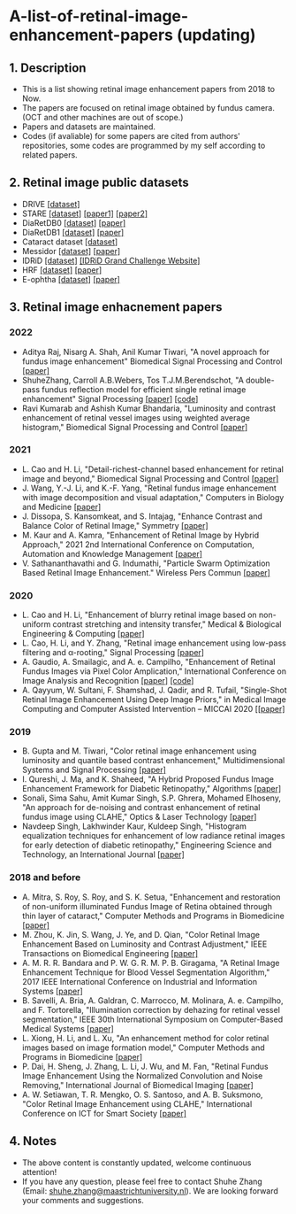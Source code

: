 # A-list-of-retinal-image-enhancement-papers (updating)
## 1. Description
* This is a list showing retinal image enhancement papers from 2018 to Now. 
* The papers are focused on retinal image obtained by fundus camera. (OCT and other machines are out of scope.)
* Papers and datasets are maintained.
* Codes (if avaliable) for some papers are cited from authors' repositories, some codes are programmed by my self according to related papers.

## 2. Retinal image public datasets
* DRIVE [[dataset]](https://drive.grand-challenge.org/)
* STARE [[dataset]](https://cecas.clemson.edu/~ahoover/stare/) [[paper1]](https://ieeexplore.ieee.org/abstract/document/845178/) [[paper2]](https://ieeexplore.ieee.org/abstract/document/1216219/)
* DiaRetDB0 [[dataset]](https://www.it.lut.fi/project/imageret/diaretdb0/) [[paper]](https://www.it.lut.fi/project/imageret/diaretdb0/doc/diaretdb0_techreport_v_1_1.pdf)
* DiaRetDB1 [[dataset]](https://www.it.lut.fi/project/imageret/diaretdb1/index.html) [[paper]](https://www.it.lut.fi/project/imageret/diaretdb1/doc/diaretdb1_techreport_v_1_1.pdf)
* Cataract dataset [[dataset]](https://www.kaggle.com/jr2ngb/cataractdataset)
* Messidor [[dataset]](https://www.adcis.net/en/third-party/messidor/) [[paper]](https://www.ias-iss.org/ojs/IAS/article/view/1155)
* IDRiD [[dataset]](https://ieee-dataport.org/open-access/indian-diabetic-retinopathy-image-dataset-idrid) [[IDRiD Grand Challenge Website]](https://idrid.grand-challenge.org/)
* HRF [[dataset]](https://www5.cs.fau.de/research/data/fundus-images/) [[paper]](https://www.hindawi.com/journals/ijbi/2013/154860/)
* E-ophtha [[dataset]](https://www.adcis.net/en/third-party/e-ophtha/) [[paper]](https://www.sciencedirect.com/science/article/pii/S1959031813000237?via%3Dihub)

## 3. Retinal image enhacnement papers
### 2022
* Aditya Raj, Nisarg A. Shah, Anil Kumar Tiwari, "A novel approach for fundus image enhancement" Biomedical Signal Processing and Control [[paper]](https://doi.org/10.1016/j.bspc.2021.103208)
* ShuheZhang, Carroll A.B.Webers, Tos T.J.M.Berendschot, "A double-pass fundus reflection model for efficient single retinal image enhancement" Signal Processing [[paper]](https://doi.org/10.1016/j.sigpro.2021.108400) [[code]](https://github.com/ShuheZhang-MUMC/Double-Pass-Fundus-Reflection-model)
* Ravi Kumarab and Ashish Kumar Bhandaria, "Luminosity and contrast enhancement of retinal vessel images using weighted average histogram," Biomedical Signal Processing and Control [[paper]](https://doi.org/10.1016/j.bspc.2021.103089)

### 2021
* L. Cao and H. Li, "Detail-richest-channel based enhancement for retinal image and beyond," Biomedical Signal Processing and Control [[paper]](https://doi.org/10.1016/j.bspc.2021.102933)
* J. Wang, Y.-J. Li, and K.-F. Yang, "Retinal fundus image enhancement with image decomposition and visual adaptation," Computers in Biology and Medicine [[paper]](https://doi.org/10.1016/j.compbiomed.2020.104116)
* J. Dissopa, S. Kansomkeat, and S. Intajag, "Enhance Contrast and Balance Color of Retinal Image," Symmetry [[paper]](https://doi.org/10.3390/sym13112089)
* M. Kaur and A. Kamra, "Enhancement of Retinal Image by Hybrid Approach," 2021 2nd International Conference on Computation, Automation and Knowledge Management [[paper]](10.1109/ICCAKM50778.2021.9357753)
* V. Sathananthavathi and G. Indumathi, "Particle Swarm Optimization Based Retinal Image Enhancement." Wireless Pers Commun [[paper]](https://doi.org/10.1007/s11277-021-08649-z)

### 2020
* L. Cao and H. Li, "Enhancement of blurry retinal image based on non-uniform contrast stretching and intensity transfer," Medical & Biological Engineering & Computing  [[paper]](https://link.springer.com/article/10.1007/s11517-019-02106-7)
* L. Cao, H. Li, and Y. Zhang, "Retinal image enhancement using low-pass filtering and α-rooting," Signal Processing [[paper]](https://doi.org/10.1016/j.sigpro.2019.107445)
* A. Gaudio, A. Smailagic, and A. e. Campilho, "Enhancement of Retinal Fundus Images via Pixel Color Amplication," International Conference on Image Analysis and Recognition [[paper]](https://arxiv.org/abs/2007.14456) [[code]](https://github.com/adgaudio/ietk-ret)
* A. Qayyum, W. Sultani, F. Shamshad, J. Qadir, and R. Tufail, "Single-Shot Retinal Image Enhancement Using Deep Image Priors," in Medical Image Computing and Computer Assisted Intervention – MICCAI 2020 [[[paper]](https://link.springer.com/chapter/10.1007/978-3-030-59722-1_61)

### 2019
* B. Gupta and M. Tiwari, "Color retinal image enhancement using luminosity and quantile based contrast enhancement," Multidimensional Systems and Signal Processing [[paper]](https://link.springer.com/article/10.1007/s11045-019-00630-1)
* I. Qureshi, J. Ma, and K. Shaheed, "A Hybrid Proposed Fundus Image Enhancement Framework for Diabetic Retinopathy," Algorithms [[paper]](https://www.mdpi.com/1999-4893/12/1/14)
*  Sonali, Sima Sahu, Amit Kumar Singh, S.P. Ghrera, Mohamed Elhoseny, "An approach for de-noising and contrast enhancement of retinal fundus image using CLAHE," Optics & Laser Technology [[paper]](https://doi.org/10.1016/j.optlastec.2018.06.061)
*  Navdeep Singh, Lakhwinder Kaur, Kuldeep Singh, "Histogram equalization techniques for enhancement of low radiance retinal images for early detection of diabetic retinopathy," Engineering Science and Technology, an International Journal [[paper]](https://doi.org/10.1016/j.jestch.2019.01.014)

### 2018 and before
* A. Mitra, S. Roy, S. Roy, and S. K. Setua, "Enhancement and restoration of non-uniform illuminated Fundus Image of Retina obtained through thin layer of cataract," Computer Methods and Programs in Biomedicine [[paper]](https://doi.org/10.1016/j.cmpb.2018.01.001)
* M. Zhou, K. Jin, S. Wang, J. Ye, and D. Qian, "Color Retinal Image Enhancement Based on Luminosity and Contrast Adjustment," IEEE Transactions on Biomedical Engineering [[paper]](https://ieeexplore.ieee.org/abstract/document/7918600)
* A. M. R. R. Bandara and P. W. G. R. M. P. B. Giragama, "A Retinal Image Enhancement Technique for Blood Vessel Segmentation Algorithm," 2017 IEEE International Conference on Industrial and Information Systems [[paper]](https://ieeexplore.ieee.org/abstract/document/8300426)
* B. Savelli, A. Bria, A. Galdran, C. Marrocco, M. Molinara, A. e. Campilho, and F. Tortorella, "Illumination correction by dehazing for retinal vessel segmentation," IEEE 30th International Symposium on Computer-Based Medical Systems [[paper]](https://ieeexplore.ieee.org/abstract/document/8104191)
* L. Xiong, H. Li, and L. Xu, "An enhancement method for color retinal images based on image formation model," Computer Methods and Programs in Biomedicine [[paper]](https://doi.org/10.1016/j.cmpb.2017.02.026)
* P. Dai, H. Sheng, J. Zhang, L. Li, J. Wu, and M. Fan, "Retinal Fundus Image Enhancement Using the Normalized Convolution and Noise Removing," International Journal of Biomedical Imaging [[paper]](https://www.hindawi.com/journals/ijbi/2016/5075612/)
* A. W. Setiawan, T. R. Mengko, O. S. Santoso, and A. B. Suksmono, "Color Retinal Image Enhancement using CLAHE," International Conference on ICT for Smart Society [[paper]](https://ieeexplore.ieee.org/abstract/document/6588092)


## 4. Notes
* The above content is constantly updated, welcome continuous attention! 
* If you have any question, please feel free to contact Shuhe Zhang (Email: shuhe.zhang@maastrichtuniversity.nl). We are looking forward your comments and suggestions.

